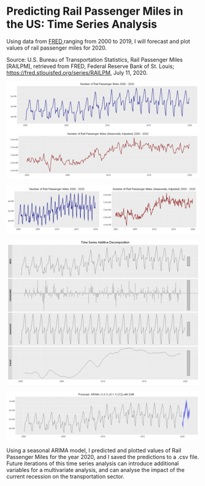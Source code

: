 # Predicting Rail Passenger Miles in the US: Time Series Analysis

Using data from <a href="https://fred.stlouisfed.org/series/RAILPM#0"> FRED </a> ranging from 2000 to 2019, I will forecast and plot values of rail passenger miles for 2020. 

Source: U.S. Bureau of Transportation Statistics, Rail Passenger Miles [RAILPM], retrieved from FRED, Federal Reserve Bank of St. Louis; https://fred.stlouisfed.org/series/RAILPM, July 11, 2020.

![1](https://github.com/lukasbarbuscak/Rail-Passenger-Miles-Forecast/blob/master/images/1.PNG)

![2](https://github.com/lukasbarbuscak/Rail-Passenger-Miles-Forecast/blob/master/images/2.PNG)

![6](https://github.com/lukasbarbuscak/Rail-Passenger-Miles-Forecast/blob/master/images/6.PNG)

![5](https://github.com/lukasbarbuscak/Rail-Passenger-Miles-Forecast/blob/master/images/5.PNG)

Using a seasonal ARIMA model, I predicted and plotted values of Rail Passenger Miles for the year 2020, and I saved the predictions to a .csv file. Future iterations of this time series analysis can introduce additional variables for a multivariate analysis, and can analyse the impact of the current recession on the transportation sector.
